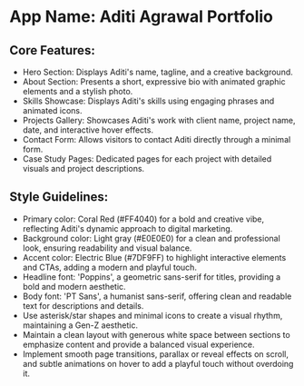 # **App Name**: Aditi Agrawal Portfolio

## Core Features:

- Hero Section: Displays Aditi's name, tagline, and a creative background.
- About Section: Presents a short, expressive bio with animated graphic elements and a stylish photo.
- Skills Showcase: Displays Aditi's skills using engaging phrases and animated icons.
- Projects Gallery: Showcases Aditi's work with client name, project name, date, and interactive hover effects.
- Contact Form: Allows visitors to contact Aditi directly through a minimal form.
- Case Study Pages: Dedicated pages for each project with detailed visuals and project descriptions.

## Style Guidelines:

- Primary color: Coral Red (#FF4040) for a bold and creative vibe, reflecting Aditi's dynamic approach to digital marketing.
- Background color: Light gray (#E0E0E0) for a clean and professional look, ensuring readability and visual balance.
- Accent color: Electric Blue (#7DF9FF) to highlight interactive elements and CTAs, adding a modern and playful touch.
- Headline font: 'Poppins', a geometric sans-serif for titles, providing a bold and modern aesthetic.
- Body font: 'PT Sans', a humanist sans-serif, offering clean and readable text for descriptions and details.
- Use asterisk/star shapes and minimal icons to create a visual rhythm, maintaining a Gen-Z aesthetic.
- Maintain a clean layout with generous white space between sections to emphasize content and provide a balanced visual experience.
- Implement smooth page transitions, parallax or reveal effects on scroll, and subtle animations on hover to add a playful touch without overdoing it.